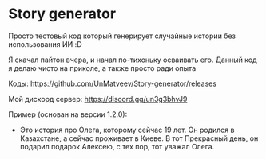 # Story generator

Просто тестовый код который генерирует случайные истории без использования ИИ :D

Я скачал пайтон вчера, и начал по-тихоньку осваивать его. Данный код я делаю чисто на приколе, а также просто ради опыта

Коды: https://github.com/UnMatveev/Story-generator/releases

Мой дискорд сервер: https://discord.gg/un3g3bhvJ9

Пример (основан на версии 1.2.0):

- Это история про Олега, которому сейчас 19 лет.
Он родился в Казахстане, а сейчас проживает в Киеве.
В тот Прекрасный день, он подарил подарок Алексею, с тех пор, тот уважал Олега.

